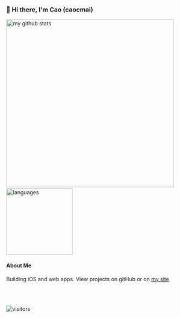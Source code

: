 ### 👋 Hi there, I'm Cao (caocmai)
<p align="left">
<img src="https://github-readme-stats.vercel.app/api?username=caocmai&show_icons=true&title_color=fff&icon_color=ffbb00&text_color=9f9f9f&bg_color=151515" alt="my github stats" width="445"/>&nbsp;<img src="https://github-readme-stats.vercel.app/api/top-langs/?username=caocmai&layout=compact&show_icons=true&title_color=fff&icon_color=fc8930&text_color=9f9f9f&bg_color=151515" alt="languages" height="176">
</p>

#### About Me
Building iOS and web apps. View projects on gitHub or on [my site](https://caomai.live/)

<br/>
<br/>

![visitors](https://visitor-badge.glitch.me/badge?page_id=caocmai.caocmai)


<!--
**caocmai/caocmai** is a ✨ _special_ ✨ repository because its `README.md` (this file) appears on your GitHub profile.

Here are some ideas to get you started:

- 🔭 I’m currently working on ...
- 🌱 I’m currently learning ...
- 👯 I’m looking to collaborate on ...
- 🤔 I’m looking for help with ...
- 💬 Ask me about ...
- 📫 How to reach me: ...
- 😄 Pronouns: ...
- ⚡ Fun fact: ...
-->

